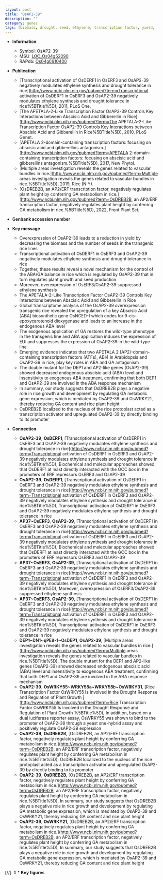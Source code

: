 ```yaml
---
layout: post
title: "OsAP2-39"
description: ""
category: genes
tags: [biomass, drought, seed, ethylene, transcription factor, yield,  ABA ,  ga , growth, drought tolerance, gibberellin, GA, ABA, abscisic acid, development, nucleus, ga, height, plant height, transcription activator]
---
```


* **Information**  
    + Symbol: OsAP2-39  
    + MSU: [LOC_Os04g52090](http://rice.uga.edu/cgi-bin/ORF_infopage.cgi?orf=LOC_Os04g52090)  
    + RAPdb: [Os04g0610400](http://rapdb.dna.affrc.go.jp/viewer/gbrowse_details/irgsp1?name=Os04g0610400)  

* **Publication**  
    + [Transcriptional activation of OsDERF1 in OsERF3 and OsAP2-39 negatively modulates ethylene synthesis and drought tolerance in rice](http://www.ncbi.nlm.nih.gov/pubmed?term=Transcriptional activation of OsDERF1 in OsERF3 and OsAP2-39 negatively modulates ethylene synthesis and drought tolerance in rice%5BTitle%5D), 2011, PLoS One.
    + [The APETALA-2-Like Transcription Factor OsAP2-39 Controls Key Interactions between Abscisic Acid and Gibberellin in Rice](http://www.ncbi.nlm.nih.gov/pubmed?term=The APETALA-2-Like Transcription Factor OsAP2-39 Controls Key Interactions between Abscisic Acid and Gibberellin in Rice%5BTitle%5D), 2010, PLoS Genet.
    + [APETALA 2-domain-containing transcription factors: focusing on abscisic acid and gibberellins antagonism.](http://www.ncbi.nlm.nih.gov/pubmed?term=APETALA 2-domain-containing transcription factors: focusing on abscisic acid and gibberellins antagonism.%5BTitle%5D), 2017, New Phytol.
    + [Multiple areas investigation reveals the genes related to vascular bundles in rice.](http://www.ncbi.nlm.nih.gov/pubmed?term=Multiple areas investigation reveals the genes related to vascular bundles in rice.%5BTitle%5D), 2019, Rice (N Y).
    + [OsDREB2B, an AP2/ERF transcription factor, negatively regulates plant height by conferring GA metabolism in rice.](http://www.ncbi.nlm.nih.gov/pubmed?term=OsDREB2B, an AP2/ERF transcription factor, negatively regulates plant height by conferring GA metabolism in rice.%5BTitle%5D), 2022, Front Plant Sci.

* **Genbank accession number**  

* **Key message**  
    + Overexpression of OsAP2-39 leads to a reduction in yield by decreasing the biomass and the number of seeds in the transgenic rice lines
    + Transcriptional activation of OsDERF1 in OsERF3 and OsAP2-39 negatively modulates ethylene synthesis and drought tolerance in rice
    + Together, these results reveal a novel mechanism for the control of the ABA/GA balance in rice which is regulated by OsAP2-39 that in turn regulates plant growth and seed production
    + Moreover, overexpression of OsERF3/OsAP2-39 suppressed ethylene synthesis
    + The APETALA-2-Like Transcription Factor OsAP2-39 Controls Key Interactions between Abscisic Acid and Gibberellin in Rice
    + Global transcriptome analysis of the OsAP2-39 overexpression transgenic rice revealed the upregulation of a key Abscisic Acid (ABA) biosynthetic gene OsNCED-I which codes for 9-cis-epoxycarotenoid dioxygenase and leads to an increase in the endogenous ABA level
    + The exogenous application of GA restores the wild-type phenotype in the transgenic line and ABA application induces the expression of EUI and suppresses the expression of OsAP2-39 in the wild-type line
    + Emerging evidence indicates that two APETALA 2 (AP2)-domain-containing transcription factors (ATFs), ABI4 in Arabidopsis and OsAP2-39 in rice, play key roles in ABA and GA antagonism
    + The double mutant for the DEP1 and AP2-like genes (OsAP2-39) showed decreased endogenous abscisic acid (ABA) level and insensitivity to exogenous ABA treatment, confirming that both DEP1 and OsAP2-39 are involved in the ABA response mechanism
    + In summary, our study suggests that OsDREB2B plays a negative role in rice growth and development by regulating GA metabolic gene expression, which is mediated by OsAP2-39 and OsWRKY21, thereby reducing GA content and rice plant height
    + OsDREB2B localized to the nucleus of the rice protoplast acted as a transcription activator and upregulated OsAP2-39 by directly binding to its promoter

* **Connection**  
    + __OsAP2-39__, __OsDERF1__, [Transcriptional activation of OsDERF1 in OsERF3 and OsAP2-39 negatively modulates ethylene synthesis and drought tolerance in rice](http://www.ncbi.nlm.nih.gov/pubmed?term=Transcriptional activation of OsDERF1 in OsERF3 and OsAP2-39 negatively modulates ethylene synthesis and drought tolerance in rice%5BTitle%5D), Biochemical and molecular approaches showed that OsDERF1 at least directly interacted with the GCC box in the promoters of ERF repressors OsERF3 and OsAP2-39
    + __OsAP2-39__, __OsDERF1__, [Transcriptional activation of OsDERF1 in OsERF3 and OsAP2-39 negatively modulates ethylene synthesis and drought tolerance in rice](http://www.ncbi.nlm.nih.gov/pubmed?term=Transcriptional activation of OsDERF1 in OsERF3 and OsAP2-39 negatively modulates ethylene synthesis and drought tolerance in rice%5BTitle%5D), Transcriptional activation of OsDERF1 in OsERF3 and OsAP2-39 negatively modulates ethylene synthesis and drought tolerance in rice
    + __AP37~OsERF3__, __OsAP2-39__, [Transcriptional activation of OsDERF1 in OsERF3 and OsAP2-39 negatively modulates ethylene synthesis and drought tolerance in rice](http://www.ncbi.nlm.nih.gov/pubmed?term=Transcriptional activation of OsDERF1 in OsERF3 and OsAP2-39 negatively modulates ethylene synthesis and drought tolerance in rice%5BTitle%5D), Biochemical and molecular approaches showed that OsDERF1 at least directly interacted with the GCC box in the promoters of ERF repressors OsERF3 and OsAP2-39
    + __AP37~OsERF3__, __OsAP2-39__, [Transcriptional activation of OsDERF1 in OsERF3 and OsAP2-39 negatively modulates ethylene synthesis and drought tolerance in rice](http://www.ncbi.nlm.nih.gov/pubmed?term=Transcriptional activation of OsDERF1 in OsERF3 and OsAP2-39 negatively modulates ethylene synthesis and drought tolerance in rice%5BTitle%5D), Moreover, overexpression of OsERF3/OsAP2-39 suppressed ethylene synthesis
    + __AP37~OsERF3__, __OsAP2-39__, [Transcriptional activation of OsDERF1 in OsERF3 and OsAP2-39 negatively modulates ethylene synthesis and drought tolerance in rice](http://www.ncbi.nlm.nih.gov/pubmed?term=Transcriptional activation of OsDERF1 in OsERF3 and OsAP2-39 negatively modulates ethylene synthesis and drought tolerance in rice%5BTitle%5D), Transcriptional activation of OsDERF1 in OsERF3 and OsAP2-39 negatively modulates ethylene synthesis and drought tolerance in rice
    + __DEP1~DN1~qPE9-1~OsDEP1__, __OsAP2-39__, [Multiple areas investigation reveals the genes related to vascular bundles in rice.](http://www.ncbi.nlm.nih.gov/pubmed?term=Multiple areas investigation reveals the genes related to vascular bundles in rice.%5BTitle%5D),  The double mutant for the DEP1 and AP2-like genes (OsAP2-39) showed decreased endogenous abscisic acid (ABA) level and insensitivity to exogenous ABA treatment, confirming that both DEP1 and OsAP2-39 are involved in the ABA response mechanism
    + __OsAP2-39__, __OsWRKY55~WRKY55a~WRKY55b~OsWRKY31__, [Rice Transcription Factor OsWRKY55 Is Involved in the Drought Response and Regulation of Plant Growth ](http://www.ncbi.nlm.nih.gov/pubmed?term=Rice Transcription Factor OsWRKY55 Is Involved in the Drought Response and Regulation of Plant Growth %5BTitle%5D),  In addition, based on a dual luciferase reporter assay, OsWRKY55 was shown to bind to the promoter of OsAP2-39 through a yeast one-hybrid assay and positively regulate OsAP2-39 expression
    + __OsAP2-39__, __OsDREB2B__, [OsDREB2B, an AP2/ERF transcription factor, negatively regulates plant height by conferring GA metabolism in rice.](http://www.ncbi.nlm.nih.gov/pubmed?term=OsDREB2B, an AP2/ERF transcription factor, negatively regulates plant height by conferring GA metabolism in rice.%5BTitle%5D),  OsDREB2B localized to the nucleus of the rice protoplast acted as a transcription activator and upregulated OsAP2-39 by directly binding to its promoter
    + __OsAP2-39__, __OsDREB2B__, [OsDREB2B, an AP2/ERF transcription factor, negatively regulates plant height by conferring GA metabolism in rice.](http://www.ncbi.nlm.nih.gov/pubmed?term=OsDREB2B, an AP2/ERF transcription factor, negatively regulates plant height by conferring GA metabolism in rice.%5BTitle%5D),  In summary, our study suggests that OsDREB2B plays a negative role in rice growth and development by regulating GA metabolic gene expression, which is mediated by OsAP2-39 and OsWRKY21, thereby reducing GA content and rice plant height
    + __OsAP2-39__, __OsWRKY21__, [OsDREB2B, an AP2/ERF transcription factor, negatively regulates plant height by conferring GA metabolism in rice.](http://www.ncbi.nlm.nih.gov/pubmed?term=OsDREB2B, an AP2/ERF transcription factor, negatively regulates plant height by conferring GA metabolism in rice.%5BTitle%5D),  In summary, our study suggests that OsDREB2B plays a negative role in rice growth and development by regulating GA metabolic gene expression, which is mediated by OsAP2-39 and OsWRKY21, thereby reducing GA content and rice plant height

[//]: # * **Key figures**  


